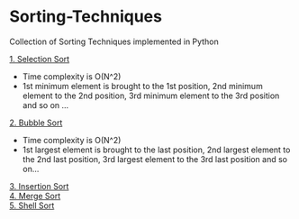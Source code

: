 # Sorting-Techniques
Collection of Sorting Techniques implemented in Python

[1. Selection Sort](Selection_Sort.py)<br>
- Time complexity is O(N^2)
- 1st minimum element is brought to the 1st position, 2nd minimum element to the 2nd position, 3rd minimum element to the 3rd position and so on ...

[2. Bubble Sort](Bubble_Sort.py)<br>
- Time complexity is O(N^2)
- 1st largest element is brought to the last position, 2nd largest element to the 2nd last position, 3rd largest element to the 3rd last position and so on...

[3. Insertion Sort](Insertion_Sort.py)<br>
[4. Merge Sort](Merge_Sort.py)<br>
[5. Shell Sort](Shell_Sort.py)<br>
